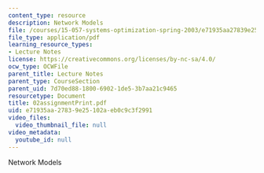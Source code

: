 ```yaml
---
content_type: resource
description: Network Models
file: /courses/15-057-systems-optimization-spring-2003/e71935aa27839e25102aeb0c9c3f2991_02assignmentPrint.pdf
file_type: application/pdf
learning_resource_types:
- Lecture Notes
license: https://creativecommons.org/licenses/by-nc-sa/4.0/
ocw_type: OCWFile
parent_title: Lecture Notes
parent_type: CourseSection
parent_uid: 7d70ed88-1800-6902-1de5-3b7aa21c9465
resourcetype: Document
title: 02assignmentPrint.pdf
uid: e71935aa-2783-9e25-102a-eb0c9c3f2991
video_files:
  video_thumbnail_file: null
video_metadata:
  youtube_id: null
---
```

Network Models